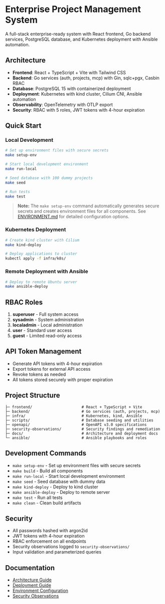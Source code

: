 # Enterprise Project Management System

A full-stack enterprise-ready system with React frontend, Go backend services, PostgreSQL database, and Kubernetes deployment with Ansible automation.

## Architecture

- **Frontend**: React + TypeScript + Vite with Tailwind CSS
- **Backend**: Go services (auth, projects, mcp) with Gin, sqlc+pgx, Casbin RBAC
- **Database**: PostgreSQL 15 with containerized deployment
- **Deployment**: Kubernetes with kind cluster, Cilium CNI, Ansible automation
- **Observability**: OpenTelemetry with OTLP export
- **Security**: RBAC with 5 roles, JWT tokens with 4-hour expiration

## Quick Start

### Local Development

```bash
# Set up environment files with secure secrets
make setup-env

# Start local development environment
make run-local

# Seed database with 100 dummy projects
make seed

# Run tests
make test
```

> **Note:** The `make setup-env` command automatically generates secure secrets and creates environment files for all components. See [ENVIRONMENT.md](ENVIRONMENT.md) for detailed configuration options.

### Kubernetes Deployment

```bash
# Create kind cluster with Cilium
make kind-deploy

# Deploy applications to cluster
kubectl apply -f infra/k8s/
```

### Remote Deployment with Ansible

```bash
# Deploy to remote Ubuntu server
make ansible-deploy
```

## RBAC Roles

1. **superuser** - Full system access
2. **sysadmin** - System administration
3. **localadmin** - Local administration
4. **user** - Standard user access
5. **guest** - Limited read-only access

## API Token Management

- Generate API tokens with 4-hour expiration
- Export tokens for external API access
- Revoke tokens as needed
- All tokens stored securely with proper expiration

## Project Structure

```
├─ frontend/                      # React + TypeScript + Vite
├─ backend/                       # Go services (auth, projects, mcp)
├─ infra/                         # Kubernetes, kind, Ansible
├─ scripts/                       # Database seeding and utilities
├─ openapi/                       # OpenAPI v3.0 specifications
├─ security-observations/         # Security findings and remediation
├─ docs/                          # Architecture and deployment docs
└─ ansible/                       # Ansible playbooks and roles
```

## Development Commands

- `make setup-env` - Set up environment files with secure secrets
- `make build` - Build all components
- `make run-local` - Start local development environment
- `make seed` - Seed database with dummy data
- `make kind-deploy` - Deploy to kind cluster
- `make ansible-deploy` - Deploy to remote server
- `make test` - Run all tests
- `make clean` - Clean build artifacts

## Security

- All passwords hashed with argon2id
- JWT tokens with 4-hour expiration
- RBAC enforcement on all endpoints
- Security observations logged to `security-observations/`
- Input validation and parameterized queries

## Documentation

- [Architecture Guide](docs/architecture.md)
- [Deployment Guide](docs/deployment.md)
- [Environment Configuration](ENVIRONMENT.md)
- [Security Observations](security-observations/README.md)


